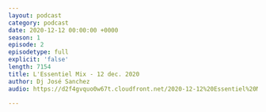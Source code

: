 ```yaml
---
layout: podcast
category: podcast
date: 2020-12-12 00:00:00 +0000
season: 1
episode: 2
episodetype: full
explicit: 'false'
length: 7154
title: L'Essentiel Mix - 12 dec. 2020
author: Dj José Sanchez
audio: https://d2f4gvquo0w67t.cloudfront.net/2020-12-12%20Essentiel%20Mix.mp3

---
```

